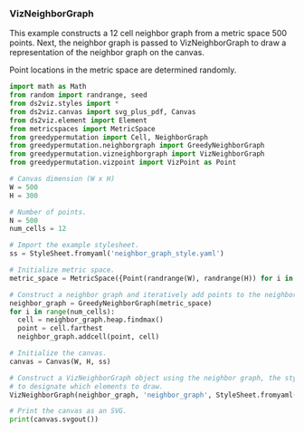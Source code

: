 ### VizNeighborGraph

This example constructs a 12 cell neighbor graph from a metric space 500 points.
Next, the neighbor graph is passed to VizNeighborGraph to draw a representation of the neighbor graph on the canvas.

Point locations in the metric space are determined randomly.

```python {cmd id="setup"}
import math as Math
from random import randrange, seed
from ds2viz.styles import *
from ds2viz.canvas import svg_plus_pdf, Canvas
from ds2viz.element import Element
from metricspaces import MetricSpace
from greedypermutation import Cell, NeighborGraph
from greedypermutation.neighborgraph import GreedyNeighborGraph
from greedypermutation.vizneighborgraph import VizNeighborGraph
from greedypermutation.vizpoint import VizPoint as Point

# Canvas dimension (W x H)
W = 500
H = 300

# Number of points.
N = 500
num_cells = 12

# Import the example stylesheet.
ss = StyleSheet.fromyaml('neighbor_graph_style.yaml')

# Initialize metric space.
metric_space = MetricSpace({Point(randrange(W), randrange(H)) for i in range(N)})

# Construct a neighbor graph and iteratively add points to the neighbor graph.
neighbor_graph = GreedyNeighborGraph(metric_space)
for i in range(num_cells):
  cell = neighbor_graph.heap.findmax()
  point = cell.farthest
  neighbor_graph.addcell(point, cell)

# Initialize the canvas.
canvas = Canvas(W, H, ss)

# Construct a VizNeighborGraph object using the neighbor graph, the stylesheet, and the style on the style sheet
# to designate which elements to draw.
VizNeighborGraph(neighbor_graph, 'neighbor_graph', StyleSheet.fromyaml('neighbor_graph_style.yaml')).draw(canvas)

# Print the canvas as an SVG.
print(canvas.svgout())
```